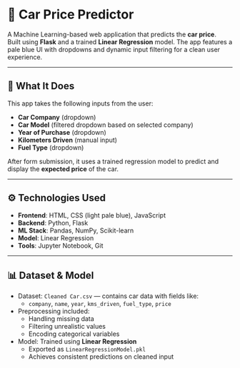# 🚗 Car Price Predictor

A Machine Learning-based web application that predicts the **car price**.  
Built using **Flask** and a trained **Linear Regression** model. 
The app features a pale blue UI with dropdowns and dynamic input filtering for a clean user experience.

---

## 🧠 What It Does

This app takes the following inputs from the user:

- **Car Company** (dropdown)
- **Car Model** (filtered dropdown based on selected company)
- **Year of Purchase** (dropdown)
- **Kilometers Driven** (manual input)
- **Fuel Type** (dropdown)

After form submission, it uses a trained regression model to predict and display the **expected price** of the car.

---

## ⚙️ Technologies Used

- **Frontend**: HTML, CSS (light pale blue), JavaScript
- **Backend**: Python, Flask
- **ML Stack**: Pandas, NumPy, Scikit-learn
- **Model**: Linear Regression
- **Tools**: Jupyter Notebook, Git

---

## 📊 Dataset & Model

- Dataset: `Cleaned Car.csv` — contains car data with fields like:
  - `company`, `name`, `year`, `kms_driven`, `fuel_type`, `price`
- Preprocessing included:
  - Handling missing data
  - Filtering unrealistic values
  - Encoding categorical variables
- Model: Trained using **Linear Regression**
  - Exported as `LinearRegressionModel.pkl`
  - Achieves consistent predictions on cleaned input
